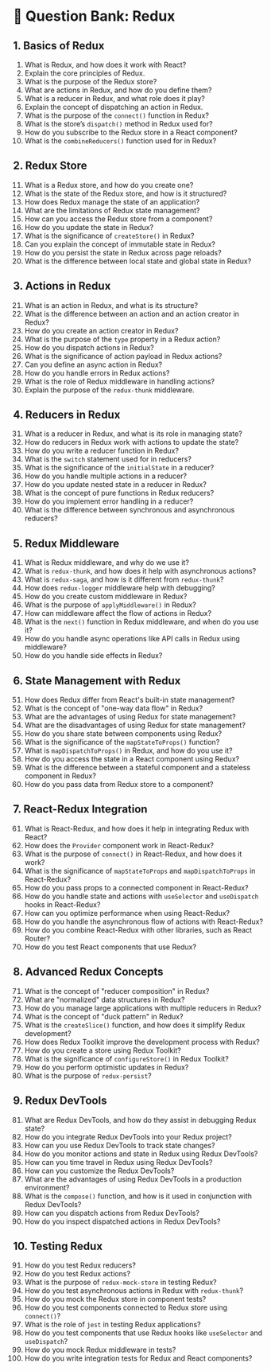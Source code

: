 # 📘 Question Bank: Redux

## 1. Basics of Redux
1. What is Redux, and how does it work with React?
2. Explain the core principles of Redux.
3. What is the purpose of the Redux store?
4. What are actions in Redux, and how do you define them?
5. What is a reducer in Redux, and what role does it play?
6. Explain the concept of dispatching an action in Redux.
7. What is the purpose of the `connect()` function in Redux?
8. What is the store’s `dispatch()` method in Redux used for?
9. How do you subscribe to the Redux store in a React component?
10. What is the `combineReducers()` function used for in Redux?

## 2. Redux Store
11. What is a Redux store, and how do you create one?
12. What is the state of the Redux store, and how is it structured?
13. How does Redux manage the state of an application?
14. What are the limitations of Redux state management?
15. How can you access the Redux store from a component?
16. How do you update the state in Redux?
17. What is the significance of `createStore()` in Redux?
18. Can you explain the concept of immutable state in Redux?
19. How do you persist the state in Redux across page reloads?
20. What is the difference between local state and global state in Redux?

## 3. Actions in Redux
21. What is an action in Redux, and what is its structure?
22. What is the difference between an action and an action creator in Redux?
23. How do you create an action creator in Redux?
24. What is the purpose of the `type` property in a Redux action?
25. How do you dispatch actions in Redux?
26. What is the significance of action payload in Redux actions?
27. Can you define an async action in Redux?
28. How do you handle errors in Redux actions?
29. What is the role of Redux middleware in handling actions?
30. Explain the purpose of the `redux-thunk` middleware.

## 4. Reducers in Redux
31. What is a reducer in Redux, and what is its role in managing state?
32. How do reducers in Redux work with actions to update the state?
33. How do you write a reducer function in Redux?
34. What is the `switch` statement used for in reducers?
35. What is the significance of the `initialState` in a reducer?
36. How do you handle multiple actions in a reducer?
37. How do you update nested state in a reducer in Redux?
38. What is the concept of pure functions in Redux reducers?
39. How do you implement error handling in a reducer?
40. What is the difference between synchronous and asynchronous reducers?

## 5. Redux Middleware
41. What is Redux middleware, and why do we use it?
42. What is `redux-thunk`, and how does it help with asynchronous actions?
43. What is `redux-saga`, and how is it different from `redux-thunk`?
44. How does `redux-logger` middleware help with debugging?
45. How do you create custom middleware in Redux?
46. What is the purpose of `applyMiddleware()` in Redux?
47. How can middleware affect the flow of actions in Redux?
48. What is the `next()` function in Redux middleware, and when do you use it?
49. How do you handle async operations like API calls in Redux using middleware?
50. How do you handle side effects in Redux?

## 6. State Management with Redux
51. How does Redux differ from React's built-in state management?
52. What is the concept of "one-way data flow" in Redux?
53. What are the advantages of using Redux for state management?
54. What are the disadvantages of using Redux for state management?
55. How do you share state between components using Redux?
56. What is the significance of the `mapStateToProps()` function?
57. What is `mapDispatchToProps()` in Redux, and how do you use it?
58. How do you access the state in a React component using Redux?
59. What is the difference between a stateful component and a stateless component in Redux?
60. How do you pass data from Redux store to a component?

## 7. React-Redux Integration
61. What is React-Redux, and how does it help in integrating Redux with React?
62. How does the `Provider` component work in React-Redux?
63. What is the purpose of `connect()` in React-Redux, and how does it work?
64. What is the significance of `mapStateToProps` and `mapDispatchToProps` in React-Redux?
65. How do you pass props to a connected component in React-Redux?
66. How do you handle state and actions with `useSelector` and `useDispatch` hooks in React-Redux?
67. How can you optimize performance when using React-Redux?
68. How do you handle the asynchronous flow of actions with React-Redux?
69. How do you combine React-Redux with other libraries, such as React Router?
70. How do you test React components that use Redux?

## 8. Advanced Redux Concepts
71. What is the concept of "reducer composition" in Redux?
72. What are "normalized" data structures in Redux?
73. How do you manage large applications with multiple reducers in Redux?
74. What is the concept of "duck pattern" in Redux?
75. What is the `createSlice()` function, and how does it simplify Redux development?
76. How does Redux Toolkit improve the development process with Redux?
77. How do you create a store using Redux Toolkit?
78. What is the significance of `configureStore()` in Redux Toolkit?
79. How do you perform optimistic updates in Redux?
80. What is the purpose of `redux-persist`?

## 9. Redux DevTools
81. What are Redux DevTools, and how do they assist in debugging Redux state?
82. How do you integrate Redux DevTools into your Redux project?
83. How can you use Redux DevTools to track state changes?
84. How do you monitor actions and state in Redux using Redux DevTools?
85. How can you time travel in Redux using Redux DevTools?
86. How can you customize the Redux DevTools?
87. What are the advantages of using Redux DevTools in a production environment?
88. What is the `compose()` function, and how is it used in conjunction with Redux DevTools?
89. How can you dispatch actions from Redux DevTools?
90. How do you inspect dispatched actions in Redux DevTools?

## 10. Testing Redux
91. How do you test Redux reducers?
92. How do you test Redux actions?
93. What is the purpose of `redux-mock-store` in testing Redux?
94. How do you test asynchronous actions in Redux with `redux-thunk`?
95. How do you mock the Redux store in component tests?
96. How do you test components connected to Redux store using `connect()`?
97. What is the role of `jest` in testing Redux applications?
98. How do you test components that use Redux hooks like `useSelector` and `useDispatch`?
99. How do you mock Redux middleware in tests?
100. How do you write integration tests for Redux and React components?

